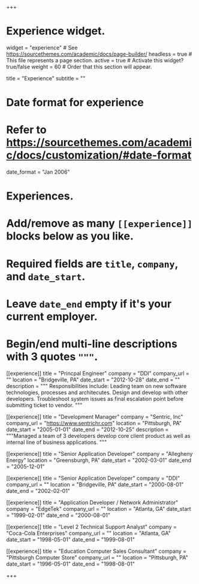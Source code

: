 +++
# Experience widget.
widget = "experience"  # See https://sourcethemes.com/academic/docs/page-builder/
headless = true  # This file represents a page section.
active = true  # Activate this widget? true/false
weight = 60  # Order that this section will appear.

title = "Experience"
subtitle = ""

# Date format for experience
#   Refer to https://sourcethemes.com/academic/docs/customization/#date-format
date_format = "Jan 2006"

# Experiences.
#   Add/remove as many `[[experience]]` blocks below as you like.
#   Required fields are `title`, `company`, and `date_start`.
#   Leave `date_end` empty if it's your current employer.
#   Begin/end multi-line descriptions with 3 quotes `"""`.
[[experience]]
  title = "Princpal Engineer"
  company = "DDI"
  company_url = ""
  location = "Bridgeville, PA"
  date_start = "2012-10-28"
  date_end = ""
  description = """
  Responsibilities include:
  Leading team on new software technologies, processes and architecutes. Design and develop with other developers. Troubleshoot system issues as final escalation point before submitting ticket to vendor.
  """

[[experience]]
	title = "Development Manager"
	company = "Sentric, Inc"
	company_url = "https://www.sentrichr.com"
	location = "Pittsburgh, PA"
	date_start = "2005-01-01"
	date_end = "2012-10-25"
	description = """Managed a team of 3 developers develop core client product as well as internal line of business applications. """
  
 [[experience]]
	title = "Senior Application Developer"
	company = "Allegheny Energy"
	location = "Greensburgh, PA"
	date_start = "2002-03-01"
	date_end = "2005-12-01"
	
[[experience]]
	title = "Senior Application Developer"
	company = "DDI"
	company_url = ""
	location = "Bridgeville, PA"
	date_start = "2000-08-01"
	date_end = "2002-02-01"

[[experience]]
	title = "Application Developer / Network Administrator"
	company = "EdgeTek"
	company_url = ""
	location = "Atlanta, GA"
	date_start = "1999-02-01"
	date_end = "2000-08-01"

[[experience]]
	title = "Level 2 Technical Support Analyst"
	company = "Coca-Cola Enterprises"
	company_url = ""
	location = "Atlanta, GA"
	date_start = "1998-05-01"
	date_end = "1999-08-01"

[[experience]]
	title = "Education Computer Sales Consultant"
	company = "Pittsburgh Computer Store"
	company_url = ""
	location = "Pittsburgh, PA"
	date_start = "1996-05-01"
	date_end = "1998-08-01"
	
+++
